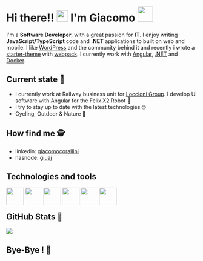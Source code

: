 # Hi there!! <img src="https://media.giphy.com/media/hvRJCLFzcasrR4ia7z/giphy.gif" width="30"> I'm Giacomo <img src="https://media.giphy.com/media/LOnt6uqjD9OexmQJRB/giphy.gif" width="40" style="margin-bottom: -8px">

I'm a **Software Developer**, with a great passion for **IT**. I enjoy writing **JavaScript/TypeScript** code and **.NET** applications to built on web and mobile. I like [WordPress](https://wordpress.org/) and the community behind it and recently i wrote a [starter-theme](https://github.com/jackcoral89/wp__webPack) with [webpack](https://webpack.js.org/). I currently work with [Angular](https://angular.io/), [.NET](https://dotnet.microsoft.com/) and [Docker](https://www.docker.com/).

## Current state 🧐
- I currently work at Railway business unit for [Loccioni Group](https://www.loccioni.com/en/). I develop UI software with Angular for the Felix X2 Robot 🚆
- I try to stay up to date with the latest technologies 🤓
- Cycling, Outdoor & Nature 🌱

## How find me 🕵️‍
- linkedin: [giacomocorallini](https://www.linkedin.com/in/giacomocorallini/)
- hasnode: [giuaj](https://hashnode.com/@giuaj)

## Technologies and tools
<img align="left" width="46px" src="https://upload.wikimedia.org/wikipedia/commons/thumb/7/7d/Microsoft_.NET_logo.svg/456px-Microsoft_.NET_logo.svg.png" />
<img align="left" width="46px" src="https://angular.io/assets/images/logos/angular/angular.png" />
<img align="left" width="46px" src="https://cdn4.iconfinder.com/data/icons/logos-3/600/React.js_logo-512.png" />
<img align="left" width="46px" src="https://upload.wikimedia.org/wikipedia/commons/6/6a/JavaScript-logo.png" />
<img align="left" width="46px" src="https://upload.wikimedia.org/wikipedia/commons/4/4c/Typescript_logo_2020.svg" />
<img align="left" width="46px" src="https://wazuh.com/uploads/2022/11/Docker-container-security-monitoring-with-Wazuh-Circle.png" />

<br />
<br />

## GitHub Stats 🦾
<a href="https://github.com/jackcoral89/">
  <img align="center" src="https://github-readme-stats.vercel.app/api/top-langs/?username=jackcoral89&hide=php" />
</a>

## Bye-Bye ! 🙋‍
